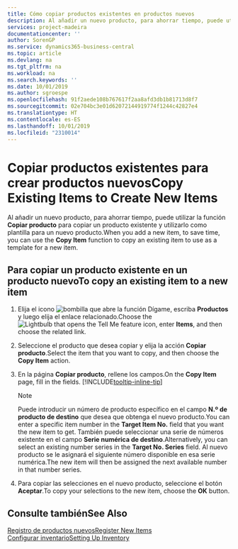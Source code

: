 ```yaml
---
title: Cómo copiar productos existentes en productos nuevos
description: Al añadir un nuevo producto, para ahorrar tiempo, puede utilizar la función Copiar producto para copiar un producto existente y utilizarlo como plantilla para un nuevo producto.
services: project-madeira
documentationcenter: ''
author: SorenGP
ms.service: dynamics365-business-central
ms.topic: article
ms.devlang: na
ms.tgt_pltfrm: na
ms.workload: na
ms.search.keywords: ''
ms.date: 10/01/2019
ms.author: sgroespe
ms.openlocfilehash: 91f2aede108b767617f2aa8afd3db1b81713d8f7
ms.sourcegitcommit: 02e704bc3e01d62072144919774f1244c42827e4
ms.translationtype: HT
ms.contentlocale: es-ES
ms.lasthandoff: 10/01/2019
ms.locfileid: "2310014"
---
```

# <a name="copy-existing-items-to-create-new-items"></a><span data-ttu-id="211fd-103">Copiar productos existentes para crear productos nuevos</span><span class="sxs-lookup"><span data-stu-id="211fd-103">Copy Existing Items to Create New Items</span></span>
<span data-ttu-id="211fd-104">Al añadir un nuevo producto, para ahorrar tiempo, puede utilizar la función **Copiar producto** para copiar un producto existente y utilizarlo como plantilla para un nuevo producto.</span><span class="sxs-lookup"><span data-stu-id="211fd-104">When you add a new item, to save time, you can use the **Copy Item** function to copy an existing item to use as a template for a new item.</span></span>  

## <a name="to-copy-an-existing-item-to-a-new-item"></a><span data-ttu-id="211fd-105">Para copiar un producto existente en un producto nuevo</span><span class="sxs-lookup"><span data-stu-id="211fd-105">To copy an existing item to a new item</span></span>  
1. <span data-ttu-id="211fd-106">Elija el icono ![bombilla que abre la función Dígame](media/ui-search/search_small.png "Dígame que desea hacer"), escriba **Productos** y luego elija el enlace relacionado.</span><span class="sxs-lookup"><span data-stu-id="211fd-106">Choose the ![Lightbulb that opens the Tell Me feature](media/ui-search/search_small.png "Tell me what you want to do") icon, enter **Items**, and then choose the related link.</span></span>  
2. <span data-ttu-id="211fd-107">Seleccione el producto que desea copiar y elija la acción **Copiar producto**.</span><span class="sxs-lookup"><span data-stu-id="211fd-107">Select the item that you want to copy, and then choose the **Copy Item** action.</span></span>  
3. <span data-ttu-id="211fd-108">En la página **Copiar producto**, rellene los campos.</span><span class="sxs-lookup"><span data-stu-id="211fd-108">On the **Copy Item** page, fill in the fields.</span></span> [!INCLUDE[tooltip-inline-tip](includes/tooltip-inline-tip_md.md)]

    > [!NOTE]  
    > <span data-ttu-id="211fd-109">Puede introducir un número de producto específico en el campo **N.º de producto de destino** que desea que obtenga el nuevo producto.</span><span class="sxs-lookup"><span data-stu-id="211fd-109">You can enter a specific item number in the **Target Item No.** field that you want the new item to get.</span></span> <span data-ttu-id="211fd-110">También puede seleccionar una serie de números existente en el campo **Serie numérica de destino**.</span><span class="sxs-lookup"><span data-stu-id="211fd-110">Alternatively, you can select an existing number series in the **Target No. Series** field.</span></span> <span data-ttu-id="211fd-111">Al nuevo producto se le asignará el siguiente número disponible en esa serie numérica.</span><span class="sxs-lookup"><span data-stu-id="211fd-111">The new item will then be assigned the next available number in that number series.</span></span>  

5. <span data-ttu-id="211fd-112">Para copiar las selecciones en el nuevo producto, seleccione el botón **Aceptar**.</span><span class="sxs-lookup"><span data-stu-id="211fd-112">To copy your selections to the new item, choose the **OK** button.</span></span>  

## <a name="see-also"></a><span data-ttu-id="211fd-113">Consulte también</span><span class="sxs-lookup"><span data-stu-id="211fd-113">See Also</span></span>  
[<span data-ttu-id="211fd-114">Registro de productos nuevos</span><span class="sxs-lookup"><span data-stu-id="211fd-114">Register New Items</span></span>](inventory-how-register-new-items.md)  
[<span data-ttu-id="211fd-115">Configurar inventario</span><span class="sxs-lookup"><span data-stu-id="211fd-115">Setting Up Inventory</span></span>](inventory-setup-inventory.md)
